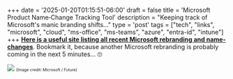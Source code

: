 +++
date = '2025-01-20T01:15:51-06:00'
draft = false
title = 'Microsoft Product Name&#8208;Change Tracking Tool'
description = "Keeping track of Microsoft's manic branding shifts..."
type = 'post'
tags = ["tech", "links", "microsoft", "cloud", "ms-office", "ms-teams", "azure", "entra-id", "intune"]
+++
[**Here is a useful site listing all recent Microsoft rebranding and name-changes**](https://m365maps.com/renames.htm).  Bookmark it, because another Microsoft rebranding is probably coming in the next 5 minutes... 🙄 <br />

<img src="https://julianwest.me/Blog/posts/images/MS-office-rebrand.jpg">
<span style="font-size: 9px;">(Image credit: Microsoft / Future) </span>